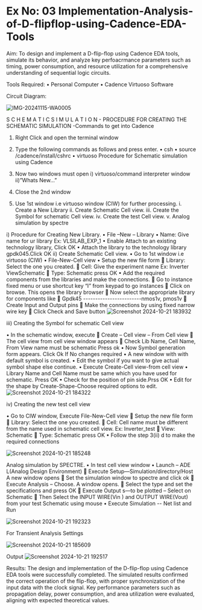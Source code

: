 # Ex No: 03  Implementation-Analysis-of-D-flipflop-using-Cadence-EDA-Tools
   

Aim:
To design and implement a D-flip-flop using Cadence EDA tools, simulate its behavior, and analyze key perfoacrmance parameters such as timing, power consumption, and resource utilization for a comprehensive understanding of sequential logic circuits.

Tools Required:
•	Personal Computer
•	Cadence Virtuoso Software

Circuit Diagram:

![IMG-20241115-WA0005](https://github.com/user-attachments/assets/65ea86c2-ccb3-4f94-b2ec-035f42896902)



S C H E M A T I C S I M U L A T I O N - PROCEDURE FOR CREATING THE SCHEMATIC SIMULATION -Commands to get into Cadence

1.	Right Click and open the terminal window
2.	Type the following commands as follows and press enter.
•	csh
•	source /cadence/install/cshrc
•	virtuoso 
Procedure for Schematic simulation using Cadence

1.	Now two windows must open i) virtuoso/command interpreter window ii)”Whats New…”
2.	Close the 2nd window
3.	Use 1st window i.e virtuoso window (CIW) for further processing.
i.	Create a New Library
ii.	Create Schematic Cell view.
iii.	Create the Symbol for schematic Cell view.
iv.	Create the test Cell view.
v.	Analog simulation by spectre


i)	Procedure for Creating New Library.
•	File –New – Library
•	Name: Give name for ur library Ex: VLSILAB_EXP_1
•	Enable Attach to an existing technology library, Click OK
•	Attach the library to the technology library gpdk045.Click OK
ii)	Create Schematic Cell view.
•	Go to 1st window i.e virtuoso (CIW)
•	File-New-Cell view
•	Setup the new file form
	Library: Select the one you created.
	Cell: Give the experiment name Ex: Inverter ViewSchematic
	Type: Schematic press OK
•	Add the required components from the libraries and make the connections.
	Go to instance fixed menu or use shortcut key “I” from keypad to go instances
	Click on browse. This opens the library browser
	Now select the appropriate library for components like 
	Gpdk45 ------------------------nmos1v, pmos1v
	Create Input and Output pins
	Make the connections by using fixed narrow wire key
	Click Check and Save button
![Screenshot 2024-10-21 183932](https://github.com/user-attachments/assets/aa5a1ae8-d448-42ae-abe9-206b3c2d91e9)




 
iii)	Creating the Symbol for schematic Cell view

•	In the schematic window, execute 
	Create – Cell view – From Cell view
	The cell view from cell view window appears
	Check Lib Name, Cell Name, From View name must be schematic Press ok
•	Now Symbol generation form appears. Click Ok If No changes required
•	A new window with with default symbol is created.
•	Edit the symbol if you want to give actual symbol shape else continue.
•	Execute Create-Cell view-from cell view
•	Library Name and Cell Name must be same which you have used for schematic. Press OK
•	Check for the position of pin side.Prss OK
•	Edit for the shape by Create-Shape-Choose required options to edit.
![Screenshot 2024-10-21 184322](https://github.com/user-attachments/assets/7e57d9c0-ec1c-47ed-a24d-207686f31bda)



iv)	Creating the new test cell view

•	Go to CIW window, Execute File-New-Cell view
	Setup the new file form
	Library: Select the one you created.
	Cell: Cell name must be different from the name used in schematic cell view. Ex: Inverter_test
	View: Schematic
	Type: Schematic press OK
•	Follow the step 3(ii) d to make the required connections

![Screenshot 2024-10-21 185248](https://github.com/user-attachments/assets/7c652d51-59f0-4ca4-b63d-c40ac73c1454)



 
Analog simulation by SPECTRE.
•	In test cell view window
•	Launch – ADE L(Analog Design Environment)
	Execute Setup—Simulation/directory/Host A new window opens
	Set the simulation window to spectre and click ok
	Execute Analysis – Choose. A window opens.
	Select the type and set the specifications and press OK
	Execute Output s—to be plotted – Select on Schematic
	Then Select the INPUT WIRE(Vin ) and OUTPUT WIRE(Vout) from your test Schematic using mouse
•	Execute Simulation -- Net list and Run
 
![Screenshot 2024-10-21 192323](https://github.com/user-attachments/assets/9a54381d-3da1-461c-910b-d2181612cbee)



For Transient Analysis Settings 
 
![Screenshot 2024-10-21 185609](https://github.com/user-attachments/assets/6d3d5199-bec0-4d64-b9fd-cbf55e6a92c5)

 Output
 ![Screenshot 2024-10-21 192517](https://github.com/user-attachments/assets/595cee10-081e-49d8-af5c-923645123372)



Results:
The design and implementation of the D-flip-flop using Cadence EDA tools were successfully completed. The simulated results confirmed the correct operation of the flip-flop, with proper synchronization of the input data with the clock signal. Key performance parameters such as propagation delay, power consumption, and area utilization were evaluated, aligning with expected theoretical values.











